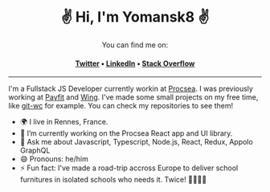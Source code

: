 <h1 align="center">✌️ Hi, I'm Yomansk8 ✌️</h1>
<p align="center">You can find me on:</p>
<h4 align="center">
  <a href="https://twitter.com/Yomansk8">Twitter</a> &bull; <a href="https://www.linkedin.com/in/yohanncraumacher/">LinkedIn</a> &bull; <a href="https://stackoverflow.com/users/4650564/yomansk8">Stack Overflow</a>
</h4>

<hr/>

I'm a Fullstack JS Developer currently workin at <a href="https://procsea.com">Procsea</a>. I was previously working at <a href="https://payfit.com">Payfit</a> and <a href="https://wing.eu">Wing</a>. I've made some small projects on my free time, like <a href="https://github.com/yomansk8/git-wc">git-wc</a> for example. You can check my repositories to see them!

- 🌍 I live in Rennes, France.
- 🔭 I’m currently working on the Procsea React app and UI library.
- 💬 Ask me about Javascript, Typescript, Node.js, React, Redux, Appolo GraphQL
- 😄 Pronouns: he/him
- ⚡ Fun fact: I've made a road-trip accross Europe to deliver school furnitures in isolated schools who needs it. Twice! 🚗🚸🇪🇺

<!--
**yomansk8/yomansk8** is a ✨ _special_ ✨ repository because its `README.md` (this file) appears on your GitHub profile.

Here are some ideas to get you started:

- 🔭 I’m currently working on ...
- 🌱 I’m currently learning ...
- 👯 I’m looking to collaborate on ...
- 🤔 I’m looking for help with ...
- 💬 Ask me about ...
- 📫 How to reach me: ...
- 😄 Pronouns: ...
- ⚡ Fun fact: ...
-->
